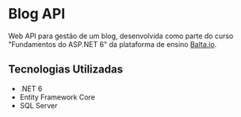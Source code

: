 # Blog API

Web API para gestão de um blog, desenvolvida como parte do curso "Fundamentos do ASP.NET 6" da plataforma de ensino [Balta.io](https://balta.io).

## Tecnologias Utilizadas
- .NET 6
- Entity Framework Core
- SQL Server
